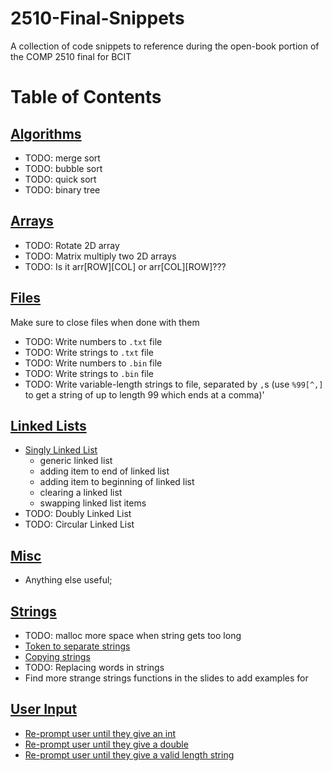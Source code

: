 # 2510-Final-Snippets
 A collection of code snippets to reference during the open-book portion of the COMP 2510 final for BCIT

# Table of Contents

## [Algorithms](Snippets/Algorithms)
- TODO: merge sort
- TODO: bubble sort
- TODO: quick sort
- TODO: binary tree

## [Arrays](Snippets/Arrays)
- TODO: Rotate 2D array
- TODO: Matrix multiply two 2D arrays
- TODO: Is it arr[ROW][COL] or arr[COL][ROW]???

## [Files](Snippets/Files)
Make sure to close files when done with them
- TODO: Write numbers to `.txt` file
- TODO: Write strings to `.txt` file
- TODO: Write numbers to `.bin` file
- TODO: Write strings to `.bin` file
- TODO: Write variable-length strings to file, separated by `,`s (use `%99[^,]` to get a string of up to length 99 which ends at a comma)'

## [Linked Lists](Snippets/Linked_List)
- [Singly Linked List](Snippets/Linked_List/Linked_List_Singly.c)
  - generic linked list
  - adding item to end of linked list
  - adding item to beginning of linked list
  - clearing a linked list
  - swapping linked list items
- TODO: Doubly Linked List
- TODO: Circular Linked List

## [Misc](Snippets/Misc)
- Anything else useful;

## [Strings](Snippets/Strings)
- TODO: malloc more space when string gets too long
- [Token to separate strings](Snippets/Strings/String_Token.c)
- [Copying strings](Snippets/Strings/String_Copying.c)
- TODO: Replacing words in strings
- Find more strange strings functions in the slides to add examples for

## [User Input](Snippets/User_Input)
- [Re-prompt user until they give an int](Snippets/User_Input/Get_User_Int.c)
- [Re-prompt user until they give a double](Snippets/User_Input/Get_User_Double.c)
- [Re-prompt user until they give a valid length string](Snippets/User_Input/Get_User_String.c)
